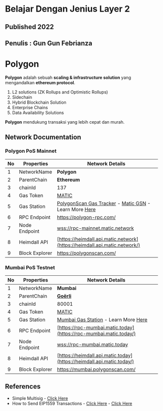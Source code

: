# Belajar Dengan Jenius Layer 2

## Published 2022

## Penulis : Gun Gun Febrianza



# Polygon

**Polygon** adalah sebuah **scaling & infrastructure solution** yang mengandalkan **ethereum protocol**. 

1. L2 solutions (ZK Rollups and Optimistic Rollups)
2. Sidechain
3. Hybrid Blockchain Solution
4. Enterprise Chains
5. Data Availability Solutions

**Polygon** mendukung transaksi yang lebih cepat dan murah.



## Network Documentation



### Polygon PoS Mainnet

| No   | Properties     | Network Details                                              |
| ---- | -------------- | ------------------------------------------------------------ |
| 1    | NetworkName    | **Polygon**                                                  |
| 2    | ParentChain    | **Ethereum**                                                 |
| 3    | chainId        | 137                                                          |
| 4    | Gas Token      | [MATIC](https://docs.polygon.technology/docs/develop/network-details/network/gas-token) |
| 5    | Gas Station    | [PolygonScan Gas Tracker](https://polygonscan.com/gastracker) - [Matic GSN](https://gasstation-mainnet.matic.network/v2) - Learn More [Here](https://docs.polygon.technology/docs/develop/tools/polygon-gas-station/) |
| 6    | RPC Endpoint   | https://polygon-rpc.com/                                     |
| 7    | Node Endpoint  | [wss://rpc-mainnet.matic.network](wss://rpc-mainnet.matic.network/) |
| 8    | Heimdall API   | [https://heimdall.api.matic.network](https://heimdall.api.matic.network/) |
| 9    | Block Explorer | https://polygonscan.com/                                     |



### Mumbai PoS Testnet

| No   | Properties     | Network Details                                              |
| ---- | -------------- | ------------------------------------------------------------ |
| 1    | NetworkName    | **Mumbai**                                                   |
| 2    | ParentChain    | **[Goërli](https://goerli.net/)**                            |
| 3    | chainId        | 80001                                                        |
| 4    | Gas Token      | [MATIC](https://docs.polygon.technology/docs/develop/network-details/network/gas-token) |
| 5    | Gas Station    | [Mumbai Gas Station](https://gasstation-mumbai.matic.today/v2) - Learn More [Here](https://docs.polygon.technology/docs/develop/tools/polygon-gas-station/) |
| 6    | RPC Endpoint   | [https://rpc-mumbai.matic.today](https://rpc-mumbai.matic.today/) |
| 7    | Node Endpoint  | [wss://rpc-mumbai.matic.today](wss://rpc-mumbai.matic.today/) |
| 8    | Heimdall API   | [https://heimdall.api.matic.today](https://heimdall.api.matic.today/) |
| 9    | Block Explorer | https://mumbai.polygonscan.com/                              |



## References

- Simple Multisig - [Click Here](https://medium.com/@alejandrodiaz_71295/simple-multisig-step-by-step-75429d9a4d61)
- How to Send EIP1559 Transactions - [Click Here](https://docs.polygon.technology/docs/develop/eip1559-transactions/how-to-send-eip1559-transactions/) - [Click Here](https://www.quicknode.com/guides/web3-sdks/how-to-send-an-eip-1559-transaction)

